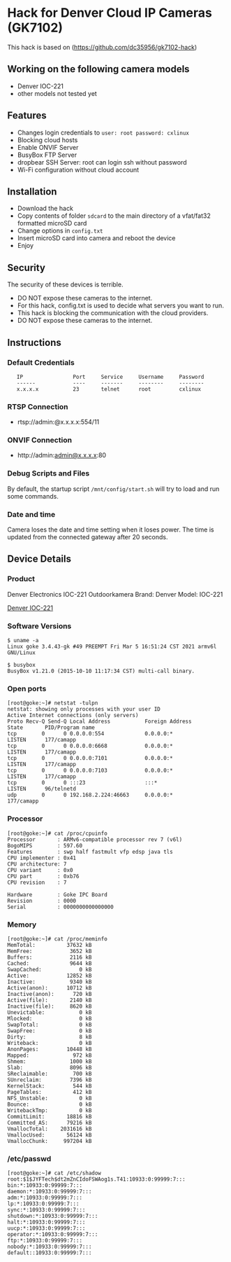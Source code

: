 # Hack for Denver Cloud IP Cameras (GK7102)

This hack is based on (https://github.com/dc35956/gk7102-hack)


## Working on the following camera models

* Denver IOC-221
* other models not tested yet

## Features

* Changes login credentials to ```user: root password: cxlinux```
* Blocking cloud hosts
* Enable ONVIF Server
* BusyBox FTP Server
* dropbear SSH Server: root can login ssh without password
* Wi-Fi configuration without cloud account

## Installation

* Download the hack
* Copy contents of folder ```sdcard``` to the main directory of a vfat/fat32 formatted microSD card
* Change options in ```config.txt```
* Insert microSD card into camera and reboot the device
* Enjoy

## Security

The security of these devices is terrible.
* DO NOT expose these cameras to the internet.
* For this hack, config.txt is used to decide what servers you want to run.
* This hack is blocking the communication with the cloud providers.
* DO NOT expose these cameras to the internet.


## Instructions

### Default Credentials
```
   IP                Port     Service     Username     Password     
   ------            ----     -------     --------     --------     
   x.x.x.x           23       telnet      root         cxlinux
```

### RTSP Connection

* rtsp://admin:@x.x.x.x:554/11

### ONVIF Connection

* http://admin:admin@x.x.x.x:80

### Debug Scripts and Files

By default, the startup script ```/mnt/config/start.sh``` will try to load and run some commands.

### Date and time

Camera loses the date and time setting when it loses power. The time is updated from the connected gateway after 20 seconds.

## Device Details

### Product

Denver Electronics IOC-221 Outdoorkamera 
Brand: Denver
Model: IOC-221

[Denver IOC-221](https://denver.eu/products/smart-home-security/ip-camera-/outdoor/denver-ioc-221/c-1024/c-1246/p-4103)

### Software Versions
```
$ uname -a
Linux goke 3.4.43-gk #49 PREEMPT Fri Mar 5 16:51:24 CST 2021 armv6l GNU/Linux

$ busybox
BusyBox v1.21.0 (2015-10-10 11:17:34 CST) multi-call binary.
```

### Open ports
```
[root@goke:~]# netstat -tulpn
netstat: showing only processes with your user ID
Active Internet connections (only servers)
Proto Recv-Q Send-Q Local Address           Foreign Address         State       PID/Program name
tcp        0      0 0.0.0.0:554             0.0.0.0:*               LISTEN      177/camapp
tcp        0      0 0.0.0.0:6668            0.0.0.0:*               LISTEN      177/camapp
tcp        0      0 0.0.0.0:7101            0.0.0.0:*               LISTEN      177/camapp
tcp        0      0 0.0.0.0:7103            0.0.0.0:*               LISTEN      177/camapp
tcp        0      0 :::23                   :::*                    LISTEN      96/telnetd
udp        0      0 192.168.2.224:46663     0.0.0.0:*                           177/camapp
```

### Processor
```
[root@goke:~]# cat /proc/cpuinfo
Processor       : ARMv6-compatible processor rev 7 (v6l)
BogoMIPS        : 597.60
Features        : swp half fastmult vfp edsp java tls
CPU implementer : 0x41
CPU architecture: 7
CPU variant     : 0x0
CPU part        : 0xb76
CPU revision    : 7

Hardware        : Goke IPC Board
Revision        : 0000
Serial          : 0000000000000000
```

### Memory
```
[root@goke:~]# cat /proc/meminfo
MemTotal:          37632 kB
MemFree:            3652 kB
Buffers:            2116 kB
Cached:             9644 kB
SwapCached:            0 kB
Active:            12852 kB
Inactive:           9340 kB
Active(anon):      10712 kB
Inactive(anon):      720 kB
Active(file):       2140 kB
Inactive(file):     8620 kB
Unevictable:           0 kB
Mlocked:               0 kB
SwapTotal:             0 kB
SwapFree:              0 kB
Dirty:                 8 kB
Writeback:             0 kB
AnonPages:         10448 kB
Mapped:              972 kB
Shmem:              1000 kB
Slab:               8096 kB
SReclaimable:        700 kB
SUnreclaim:         7396 kB
KernelStack:         544 kB
PageTables:          412 kB
NFS_Unstable:          0 kB
Bounce:                0 kB
WritebackTmp:          0 kB
CommitLimit:       18816 kB
Committed_AS:      79216 kB
VmallocTotal:    2031616 kB
VmallocUsed:       56124 kB
VmallocChunk:     997204 kB
```

### /etc/passwd
```
[root@goke:~]# cat /etc/shadow
root:$1$JYFTech$dt2mZnCIdoFSWAog1s.T41:10933:0:99999:7:::
bin:*:10933:0:99999:7:::
daemon:*:10933:0:99999:7:::
adm:*:10933:0:99999:7:::
lp:*:10933:0:99999:7:::
sync:*:10933:0:99999:7:::
shutdown:*:10933:0:99999:7:::
halt:*:10933:0:99999:7:::
uucp:*:10933:0:99999:7:::
operator:*:10933:0:99999:7:::
ftp:*:10933:0:99999:7:::
nobody:*:10933:0:99999:7:::
default::10933:0:99999:7:::
```